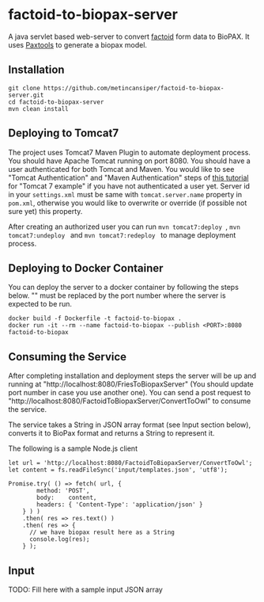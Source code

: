 # factoid-to-biopax-server

A java servlet based web-server to convert [factoid](https://github.com/PathwayCommons/factoid/) form data to BioPAX. It uses [Paxtools](https://github.com/BioPAX/Paxtools) to generate a biopax model.

## Installation

```
git clone https://github.com/metincansiper/factoid-to-biopax-server.git
cd factoid-to-biopax-server
mvn clean install
```

## Deploying to Tomcat7

The project uses Tomcat7 Maven Plugin to automate deployment process. You should have Apache Tomcat running on port 8080. You should have a user authenticated for both Tomcat and Maven. You would like to see "Tomcat Authentication" and "Maven Authentication" steps of [this tutorial](https://www.mkyong.com/maven/how-to-deploy-maven-based-war-file-to-tomcat/) for "Tomcat 7 example" if you have not authenticated a user yet. Server id in your ``settings.xml`` must be same with ``tomcat.server.name`` property in ``pom.xml``, otherwise you would like to overwrite or override (if possible not sure yet) this property.

After creating an authorized user you can run ``mvn tomcat7:deploy ``, ``mvn tomcat7:undeploy `` and ``mvn tomcat7:redeploy `` to manage deployment process.

## Deploying to Docker Container
You can deploy the server to a docker container by following the steps below. "<PORT>" must be replaced by the port number where the server is expected to be run. 

```
docker build -f Dockerfile -t factoid-to-biopax .
docker run -it --rm --name factoid-to-biopax --publish <PORT>:8080 factoid-to-biopax 
```
## Consuming the Service

After completing installation and deployment steps the server will be up and running at "http://localhost:8080/FriesToBiopaxServer" (You should update port number in case you use another one). You can send a post request to "http://localhost:8080/FactoidToBiopaxServer/ConvertToOwl" to consume the service. 

The service takes a String in JSON array format (see Input section below), converts it to BioPax format and returns a String to represent it.

The following is a sample Node.js client

```
let url = 'http://localhost:8080/FactoidToBiopaxServer/ConvertToOwl';
let content = fs.readFileSync('input/templates.json', 'utf8');

Promise.try( () => fetch( url, {
        method: 'POST',
        body:    content,
        headers: { 'Content-Type': 'application/json' }
    } ) )
    .then( res => res.text() )
    .then( res => {
      // we have biopax result here as a String
      console.log(res);
    } );
```

## Input
TODO: Fill here with a sample input JSON array